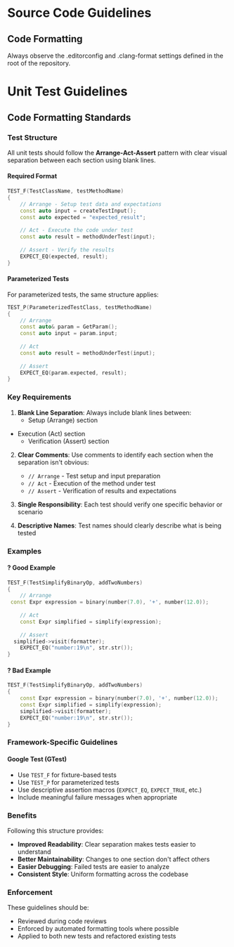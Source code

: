 # Source Code Guidelines

## Code Formatting

Always observe the .editorconfig and .clang-format settings defined in the root of the repository.

# Unit Test Guidelines

## Code Formatting Standards

### Test Structure

All unit tests should follow the **Arrange-Act-Assert** pattern with clear visual separation between each section using blank lines.

#### Required Format

```cpp
TEST_F(TestClassName, testMethodName)
{
    // Arrange - Setup test data and expectations
    const auto input = createTestInput();
    const auto expected = "expected_result";
  
    // Act - Execute the code under test
    const auto result = methodUnderTest(input);
    
    // Assert - Verify the results
    EXPECT_EQ(expected, result);
}
```

#### Parameterized Tests

For parameterized tests, the same structure applies:

```cpp
TEST_P(ParameterizedTestClass, testMethodName)
{
    // Arrange
    const auto& param = GetParam();
    const auto input = param.input;
  
    // Act
    const auto result = methodUnderTest(input);
    
    // Assert
    EXPECT_EQ(param.expected, result);
}
```

### Key Requirements

1. **Blank Line Separation**: Always include blank lines between:
   - Setup (Arrange) section
- Execution (Act) section  
   - Verification (Assert) section

2. **Clear Comments**: Use comments to identify each section when the separation isn't obvious:
   - `// Arrange` - Test setup and input preparation
   - `// Act` - Execution of the method under test
   - `// Assert` - Verification of results and expectations

3. **Single Responsibility**: Each test should verify one specific behavior or scenario

4. **Descriptive Names**: Test names should clearly describe what is being tested

### Examples

#### ? Good Example
```cpp
TEST_F(TestSimplifyBinaryOp, addTwoNumbers)
{
    // Arrange
 const Expr expression = binary(number(7.0), '+', number(12.0));
 
    // Act
    const Expr simplified = simplify(expression);
    
    // Assert
  simplified->visit(formatter);
    EXPECT_EQ("number:19\n", str.str());
}
```

#### ? Bad Example
```cpp
TEST_F(TestSimplifyBinaryOp, addTwoNumbers)
{
    const Expr expression = binary(number(7.0), '+', number(12.0));
    const Expr simplified = simplify(expression);
    simplified->visit(formatter);
    EXPECT_EQ("number:19\n", str.str());
}
```

### Framework-Specific Guidelines

#### Google Test (GTest)
- Use `TEST_F` for fixture-based tests
- Use `TEST_P` for parameterized tests
- Use descriptive assertion macros (`EXPECT_EQ`, `EXPECT_TRUE`, etc.)
- Include meaningful failure messages when appropriate

### Benefits

Following this structure provides:
- **Improved Readability**: Clear separation makes tests easier to understand
- **Better Maintainability**: Changes to one section don't affect others
- **Easier Debugging**: Failed tests are easier to analyze
- **Consistent Style**: Uniform formatting across the codebase

### Enforcement

These guidelines should be:
- Reviewed during code reviews
- Enforced by automated formatting tools where possible
- Applied to both new tests and refactored existing tests
